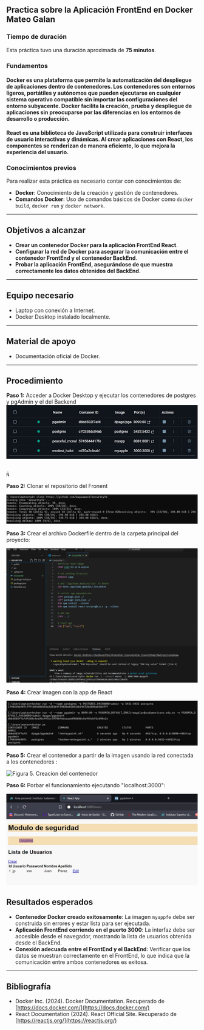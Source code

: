 ## **Practica sobre la  Aplicación FrontEnd en Docker Mateo Galan**

### **Tiempo de duración**
Esta práctica tuvo una duración aproximada de **75 minutos**.

### **Fundamentos**
#### **Docker** es una plataforma que permite la automatización del despliegue de aplicaciones dentro de contenedores. Los contenedores son entornos ligeros, portátiles y autónomos que pueden ejecutarse en cualquier sistema operativo compatible sin importar las configuraciones del entorno subyacente. Docker facilita la creación, prueba y despliegue de aplicaciones sin preocuparse por las diferencias en los entornos de desarrollo o producción.

#### **React** es una biblioteca de JavaScript utilizada para construir interfaces de usuario interactivas y dinámicas. Al crear aplicaciones con React, los componentes se renderizan de manera eficiente, lo que mejora la experiencia del usuario.


### **Conocimientos previos**
Para realizar esta práctica es necesario contar con conocimientos de:

- **Docker**: Conocimiento de la creación y gestión de contenedores.
- **Comandos Docker**: Uso de comandos básicos de Docker como `docker build`, `docker run` y `docker network`.

---

## **Objetivos a alcanzar**
- **Crear un contenedor Docker para la aplicación FrontEnd React**.
- **Configurar la red de Docker para asegurar la comunicación entre el contenedor FrontEnd y el contenedor BackEnd**.
- **Probar la aplicación FrontEnd, asegurándose de que muestra correctamente los datos obtenidos del BackEnd**.

---

## **Equipo necesario**
- Laptop con conexión a Internet.
- Docker Desktop instalado localmente.

---

## **Material de apoyo**
- Documentación oficial de Docker.


---

## **Procedimiento**
**Paso 1:** Acceder a Docker Desktop y ejecutar los contenedores de postgres y pgAdmin y el del Backend
![Figura 1. Ejecuucion de los contenedores ](captura1.jpg)


                                                                                               Ñ

**Paso 2:** Clonar el repositorio del Fronent

![Figura 2.  Clonacion del proyecto](captura2.jpg)

                                                                                             

**Paso 3:**  Crear el archivo Dockerfile dentro de la carpeta principal del proyecto:


![Figura 3.  Creacion del archivo DockerFile](captura3.jpg)


                                                                                                                        
**Paso 4:** Crear imagen con la app de React


![Figura 4. Creacion de la imagen](captura4.jpg)


                                                                                              

**Paso 5:** Crear el contenedor a partir de la imagen usando la red conectada a los contenedores :


![Figura 5. Creacion del contenedor](captura5)
                                                                                             


**Paso 6:** Porbar el funcionamiento ejecutando "localhost:3000":

![Figura 6. Verificacion de su Funcionamineto](captura6.jpg)



## **Resultados esperados**
- **Contenedor Docker creado exitosamente**: La imagen `myappfe` debe ser construida sin errores y estar lista para ser ejecutada.
- **Aplicación FrontEnd corriendo en el puerto 3000**: La interfaz debe ser accesible desde el navegador, mostrando la lista de usuarios obtenida desde el BackEnd.
- **Conexión adecuada entre el FrontEnd y el BackEnd**: Verificar que los datos se muestran correctamente en el FrontEnd, lo que indica que la comunicación entre ambos contenedores es exitosa.

---

## **Bibliografía**

- Docker Inc. (2024). Docker Documentation. Recuperado de [https://docs.docker.com/](https://docs.docker.com/)
- React Documentation (2024). React Official Site. Recuperado de [https://reactjs.org/](https://reactjs.org/)
